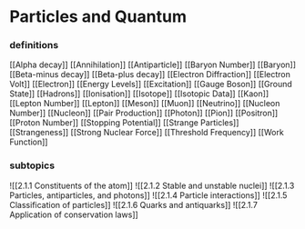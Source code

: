 # Particles and Quantum

### definitions
[[Alpha decay]]
[[Annihilation]]
[[Antiparticle]]
[[Baryon Number]]
[[Baryon]]
[[Beta-minus decay]]
[[Beta-plus decay]]
[[Electron Diffraction]]
[[Electron Volt]]
[[Electron]]
[[Energy Levels]]
[[Excitation]]
[[Gauge Boson]]
[[Ground State]]
[[Hadrons]]
[[Ionisation]]
[[Isotope]]
[[Isotopic Data]]
[[Kaon]]
[[Lepton Number]]
[[Lepton]]
[[Meson]]
[[Muon]]
[[Neutrino]]
[[Nucleon Number]]
[[Nucleon]]
[[Pair Production]]
[[Photon]]
[[Pion]]
[[Positron]]
[[Proton Number]]
[[Stopping Potential]]
[[Strange Particles]]
[[Strangeness]]
[[Strong Nuclear Force]]
[[Threshold Frequency]]
[[Work Function]]

### subtopics
![[2.1.1 Constituents of the atom]]
![[2.1.2 Stable and unstable nuclei]]
![[2.1.3 Particles, antiparticles, and photons]]
![[2.1.4 Particle interactions]]
![[2.1.5 Classification of particles]]
![[2.1.6 Quarks and antiquarks]]
![[2.1.7 Application of conservation laws]]